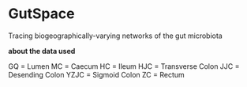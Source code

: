 # GutSpace
Tracing biogeographically-varying networks of the gut microbiota 

**about the data used**

GQ = Lumen
MC = Caecum
HC = Ileum
HJC = Transverse Colon
JJC = Desending Colon
YZJC = Sigmoid Colon
ZC = Rectum
